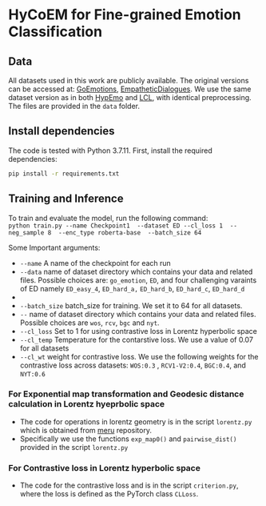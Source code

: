 # HyCoEM for Fine-grained Emotion Classification

## Data
All datasets used in this work are publicly available. The original versions can be accessed at: [GoEmotions](https://github.com/google-research/google-research/tree/master/goemotions), [EmpatheticDialogues](https://github.com/facebookresearch/EmpatheticDialogues). We use the same dataset version as in both [HypEmo](https://github.com/dinobby/HypEmo/tree/main) and [LCL](https://github.com/varsha33/LCL_loss), with identical preprocessing. The files are provided in the `data` folder.

## Install dependencies
The code is tested with Python 3.7.11. First, install the required dependencies:
```bash
pip install -r requirements.txt
```
## Training and Inference
To train and evaluate the model, run the following command: </br>
`python train.py --name Checkpoint1  --dataset ED --cl_loss 1  --neg_sample 8  --enc_type roberta-base  --batch_size 64` 

Some Important arguments: </br>
- `--name` A name of the checkpoint for each run
- `--data` name of dataset directory which contains your data and related files. Possible choices are: `go_emotion`, `ED`, and four challenging varaints of ED namely `ED_easy_4`, `ED_hard_a,` `ED_hard_b`, `ED_hard_c`, `ED_hard_d`
- 
- `--batch_size` batch_size for training. We set it to 64 for all datasets.
- `--` name of dataset directory which contains your data and related files. Possible choices are `wos`, `rcv`, `bgc`  and `nyt`.
- `--cl_loss` Set to 1 for using contrastive loss in Lorentz hyperbolic space
- `--cl_temp` Temperature for the contarstive loss. We use a value of 0.07 for all datasets
- `--cl_wt` weight for contrastive loss. We use the following weights for the contrastive loss across datasets: `WOS:0.3` , `RCV1-V2:0.4`, `BGC:0.4`,  and `NYT:0.6`


### For Exponential map transformation and Geodesic distance calculation in Lorentz hyeprbolic space
- The code for operations in lorentz geometry is in the script `lorentz.py` which is obtained from [meru](https://github.com/facebookresearch/meru/blob/main/meru/lorentz.py) repository.
- Specifically we use the functions  `exp_map0()` and `pairwise_dist()` provided in  the script `lorentz.py`

### For Contrastive loss in Lorentz hyperbolic space
- The code for the contrastive loss and is in the script `criterion.py`, where the loss is defined as the PyTorch class `CLLoss`.
